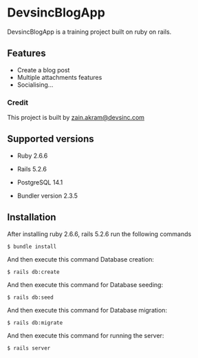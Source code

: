 # DevsincBlogApp

DevsincBlogApp is a training project built on ruby on rails.

## Features

* Create a blog post
* Multiple attachments features
* Socialising...


### Credit

This project is built by zain.akram@devsinc.com

## Supported versions

* Ruby 2.6.6

* Rails 5.2.6

* PostgreSQL 14.1

* Bundler version 2.3.5

## Installation

After installing ruby 2.6.6, rails 5.2.6 run the following commands

    $ bundle install

And then execute this command Database creation:

    $ rails db:create
    
And then execute this command for Database seeding:
    
    $ rails db:seed
    
And then execute this command for Database migration:    
    
    $ rails db:migrate
    
And then execute this command for running the server:
    
    $ rails server
    
